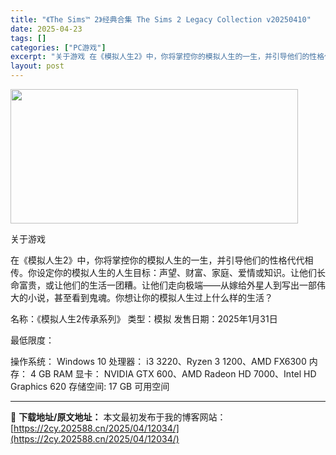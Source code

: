 ```yaml
---
title: "《The Sims™ 2》经典合集 The Sims 2 Legacy Collection v20250410"
date: 2025-04-23
tags: []
categories: ["PC游戏"]
excerpt: "关于游戏 在《模拟人生2》中，你将掌控你的模拟人生的一生，并引导他们的性格代代相传。你设定你的模拟人生的人生目标：声望、财富、家庭、爱情或知识。让他们长命富贵，​​或让他们的生活一团糟。让他们走向极端——从嫁给外星人到写出一部伟大的小说，甚至看到鬼魂。你想让你的模拟人生过上什么样的生活？ 名称：《模&hellip;"
layout: post
---
```


<img class="aligncenter size-full wp-image-12028" src="https://2cy.202588.cn/wp-content/uploads/2025/04/2025042313350585.webp" alt="" width="460" height="215" />

关于游戏

在《模拟人生2》中，你将掌控你的模拟人生的一生，并引导他们的性格代代相传。你设定你的模拟人生的人生目标：声望、财富、家庭、爱情或知识。让他们长命富贵，​​或让他们的生活一团糟。让他们走向极端——从嫁给外星人到写出一部伟大的小说，甚至看到鬼魂。你想让你的模拟人生过上什么样的生活？

名称：《模拟人生2传承系列》
类型：模拟
发售日期：2025年1月31日

最低限度：

操作系统： Windows 10
处理器： i3 3220、Ryzen 3 1200、AMD FX6300
内存： 4 GB RAM
显卡： NVIDIA GTX 600、AMD Radeon HD 7000、Intel HD Graphics 620
存储空间: 17 GB 可用空间

---
📖 **下载地址/原文地址：** 本文最初发布于我的博客网站：[https://2cy.202588.cn/2025/04/12034/](https://2cy.202588.cn/2025/04/12034/)
